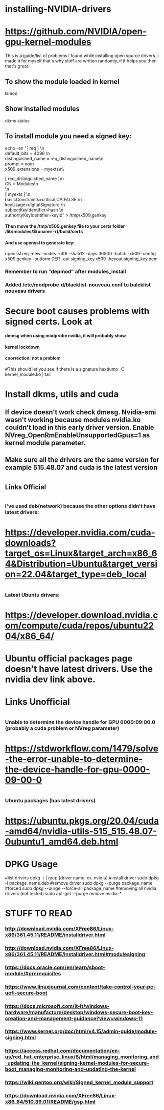 # installing-NVIDIA-drivers

# https://github.com/NVIDIA/open-gpu-kernel-modules

This is a guide/list of problems I found while
installing open source drivers. I made it for myself
that's why stuff are written randomly, if it 
helps you then that's great.



## To show the module loaded in kernel
lsmod

## Show installed modules
dkms status

## To install module you need a signed key:

echo -en "[ req ] \n\
default_bits = 4096 \n\
distinguished_name = req_distinguished_name\n\
prompt = no\n\
x509_extensions = myexts\n\

[ req_distinguished_name ]\n\
CN = Modules\n\
 \n\
[ myexts ] \n\
basicConstraints=critical,CA:FALSE \n\
keyUsage=digitalSignature \n\
subjectKeyIdentifier=hash \n\
authorityKeyIdentifier=keyid" > /tmp/x509.genkey

#### Then move the /tmp/x509.genkey file to your certs folder /lib/modules/$(uname -r)/build/certs

#### And use openssl to generate key:

openssl req -new -nodes -utf8 -sha512 -days 36500 -batch -x509 -config x509.genkey -outform DER -out signing_key.x509 -keyout signing_key.pem

### Remember to run "depmod" after modules_install

### Added /etc/modprobe.d/blacklist-nouveau.conf to balcklist nouveau drivers

# Secure boot causes problems with signed certs. Look at
#### dmesg when using modprobe nvidia, it will probably show
#### kernel lockdown
#### coorrection: not a problem

#This should let you see if there is a signature
hexdump -C kernel_module.ko | tail

# Install dkms, utils and cuda

## If device doesn't work check dmesg. Nvidia-smi wasn't working because modules nvidia.ko couldn't load in this early driver version. Enable NVreg_OpenRmEnableUnsupportedGpus=1 as kernel module parameter.

## Make sure all the drivers are the same version for example 515.48.07 and cuda is the latest version
#
## Links Official
#
### I've used deb(network) because the other options didn't have latest drivers:
#
# https://developer.nvidia.com/cuda-downloads?target_os=Linux&target_arch=x86_64&Distribution=Ubuntu&target_version=22.04&target_type=deb_local
#
### Latest Ubuntu drivers:
#
# https://developer.download.nvidia.com/compute/cuda/repos/ubuntu2204/x86_64/
#
# Ubuntu official packages page doesn't have latest drivers. Use the nvidia dev link above.
#
# Links Unofficial
#
### Unable to determine the device handle for GPU 0000:09:00.0 (probably a cuda problem or NVreg parameter)
# https://stdworkflow.com/1479/solve-the-error-unable-to-determine-the-device-handle-for-gpu-0000-09-00-0
#
### Ubuntu packages (has latest drivers) 
# https://ubuntu.pkgs.org/20.04/cuda-amd64/nvidia-utils-515_515.48.07-0ubuntu1_amd64.deb.html


# DPKG Usage
#list drivers
dpkg -l | grep [driver name: ex. nvidia]
#install driver
sudo dpkg -i package_name.deb
#remove driver
sudo dpkg --purge package_name
#forced
sudo dpkg --purge --force-all package_name
#removing all nvidia drivers (not tested)
sudo apt-get --purge remove nvidia-*





# STUFF TO READ

### http://download.nvidia.com/XFree86/Linux-x86/361.45.11/README/installdriver.html
### http://download.nvidia.com/XFree86/Linux-x86/361.45.11/README/installdriver.html#modulesigning
### https://docs.oracle.com/en/learn/sboot-module/#prerequisites
### https://www.linuxjournal.com/content/take-control-your-pc-uefi-secure-boot
### https://docs.microsoft.com/it-it/windows-hardware/manufacture/desktop/windows-secure-boot-key-creation-and-management-guidance?view=windows-11
### https://www.kernel.org/doc/html/v4.15/admin-guide/module-signing.html
### https://access.redhat.com/documentation/en-us/red_hat_enterprise_linux/8/html/managing_monitoring_and_updating_the_kernel/signing-kernel-modules-for-secure-boot_managing-monitoring-and-updating-the-kernel
### https://wiki.gentoo.org/wiki/Signed_kernel_module_support
### https://download.nvidia.com/XFree86/Linux-x86_64/510.39.01/README/gsp.html
